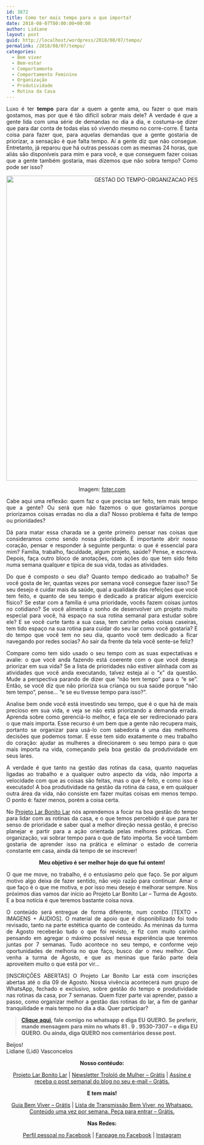 ```yaml
---
id: 3872
title: Como ter mais tempo para o que importa?
date: 2018-08-07T00:00:00+00:00
author: Lidiane
layout: post
guid: http://localhost/wordpress/2018/08/07/tempo/
permalink: /2018/08/07/tempo/
categories:
  - Bem viver
  - Bem-estar
  - Comportamento
  - Comportamento Feminino
  - Organização
  - Produtividade
  - Rotina da Casa
---
```

<p align="justify">
  Luxo é ter <strong>tempo</strong> para dar a quem a gente ama, ou fazer o que mais gostamos, mas por que é tão difícil sobrar mais dele? A verdade é que a gente lida com uma série de demandas no dia a dia, e costuma-se dizer que para dar conta de todas elas só vivendo mesmo no corre-corre. É tanta coisa para fazer que, para aquelas demandas que a gente gostaria de priorizar, a sensação é que falta tempo. Aí a gente diz que não consegue. Entretanto, já reparou que há outras pessoas com as mesmas 24 horas, que aliás são disponíveis para mim e para você, e que conseguem fazer coisas que a gente também gostaria, mas dizemos que não sobra tempo? Como pode ser isso?
</p>

<p align="center">
  <img class="alignnone size-full wp-image-14672" src="http://www.trololodemulher.com.br/blog/wp-content/uploads/2018/08/GESTAO-DO-TEMPO-ORGANIZACAO-PESSOAL-BLOG.jpg" alt="GESTAO DO TEMPO-ORGANIZACAO PESSOAL-BLOG" width="800" height="800" />
</p>

<p align="center">
  Imagem: <a href="https://foter.com/" target="_blank">foter.com</a>
</p>

<p align="justify">
  Cabe aqui uma reflexão: quem faz o que precisa ser feito, tem mais tempo que a gente? Ou será que não fazemos o que gostaríamos porque priorizamos coisas erradas no dia a dia? Nosso problema é falta de tempo ou prioridades?
</p>

<p align="justify">
  Dá para matar essa charada se a gente primeiro pensar nas coisas que consideramos como sendo nossa prioridade. É importante abrir nosso coração, pensar e responder à seguinte pergunta: o que é essencial para mim? Família, trabalho, faculdade, algum projeto, saúde? Pense, e escreva. Depois, faça outro bloco de anotações, com ações do que tem sido feito numa semana qualquer e típica de sua vida, todas as atividades.
</p>

<p align="justify">
  Do que é composto o seu dia? Quanto tempo dedicado ao trabalho? Se você gosta de ler, quantas vezes por semana você consegue fazer isso? Se seu desejo é cuidar mais da saúde, qual a qualidade das refeições que você tem feito, e quanto de seu tempo é dedicado a praticar algum exercício físico? Se estar com a família é uma prioridade, vocês fazem coisas juntos no cotidiano? Se você alimenta o sonho de desenvolver um projeto muito especial para você, há espaço na sua rotina semanal para estudar sobre ele? E se você curte tanto a sua casa, tem carinho pelas coisas caseiras, tem tido espaço na sua rotina para cuidar do seu lar como você gostaria? E do tempo que você tem no seu dia, quanto você tem dedicado a ficar navegando por redes socias? Ao sair da frente da tela você sente-se feliz?
</p>

<p align="justify">
  Compare como tem sido usado o seu tempo com as suas expectativas e avalie: o que você anda fazendo está coerente com o que você deseja priorizar em sua vida? Se a lista de prioridades não estiver alinhada com as atividades que você anda executando, talvez esteja aí o “x” da questão. Mude a perspectiva parando de dizer que “não tem tempo” para o “e se”. Então, se você diz que não prioriza sua criança ou sua saúde porque “não tem tempo”, pense… “e se eu tivesse tempo para isso?”.
</p>

<p align="justify">
  Analise bem onde você está investindo seu tempo, que é o que há de mais precioso em sua vida, e veja se não está priorizando a demanda errada. Aprenda sobre como gerenciá-lo melhor, e faça ele ser redirecionado para o que mais importa. Esse recurso é um bem que a gente não recupera mais, portanto se organizar para usá-lo com sabedoria é uma das melhores decisões que podemos tomar. E esse tem sido exatamente o meu trabalho do coração: ajudar as mulheres a direcionarem o seu tempo para o que mais importa na vida, começando pela boa gestão da produtividade em seus lares.
</p>

<p align="justify">
  A verdade é que tanto na gestão das rotinas da casa, quanto naquelas ligadas ao trabalho e a qualquer outro aspecto da vida, não importa a velocidade com que as coisas são feitas, mas o que é feito, e como isso é executado! A boa produtividade na gestão da rotina da casa, e em qualquer outra área da vida, não consiste em fazer muitas coisas em menos tempo. O ponto é: fazer menos, porém a coisa certa.
</p>

<p align="justify">
  No <a href="http://www.trololodemulher.com.br/projeto-lar-bonito-lar/" target="_blank">Projeto Lar Bonito Lar</a> nós aprendemos a focar na boa gestão do tempo para lidar com as rotinas da casa, e o que temos percebido é que para ter senso de prioridade e saber qual a melhor direção nessa gestão, é preciso planejar e partir para a ação orientada pelas melhores práticas. Com organização, vai sobrar tempo para o que de fato importa. Se você também gostaria de aprender isso na prática e eliminar o estado de correria constante em casa, ainda dá tempo de se inscrever!
</p>

<p align="center">
  <strong>Meu objetivo é ser melhor hoje do que fui ontem!</strong>
</p>

<p align="justify">
  O que me move, no trabalho, é o entusiasmo pelo que faço. Se por algum motivo algo deixa de fazer sentido, não vejo razão para continuar. Amar o que faço é o que me motiva, e por isso meu desejo é melhorar sempre. Nos próximos dias vamos dar início ao Projeto Lar Bonito Lar &#8211; Turma de Agosto. E a boa notícia é que teremos bastante coisa nova.
</p>

<p align="justify">
  O conteúdo será entregue de forma diferente, num combo [TEXTO + IMAGENS + ÁUDIOS]. O material de apoio que é disponibilizado foi todo revisado, tanto na parte estética quanto de conteúdo. As meninas da turma de Agosto receberão tudo o que foi revisto, e fiz com muito carinho pensando em agregar o máximo possível nessa experiência que teremos juntas por 7 semanas. Tudo acontece no seu tempo, e conforme vejo oportunidades de melhoria no que faço, busco dar o meu melhor. Que venha a turma de Agosto, e que as meninas que farão parte dela aproveitem muito o que está por vir&#8230;
</p>

<p align="justify">
  [INSCRIÇÕES ABERTAS] O Projeto Lar Bonito Lar está com inscrições abertas até o dia 09 de Agosto. Nossa vivência acontecerá num grupo de WhatsApp, fechado e exclusivo, sobre gestão do tempo e produtividade nas rotinas da casa, por 7 semanas. Quem fizer parte vai aprender, passo a passo, como organizar melhor a gestão das rotinas do lar, a fim de ganhar tranquilidade e mais tempo no dia a dia. Quer participar?
</p>

> <p align="justify">
>   <strong><a href="https://bit.ly/2Ldn0bt" target="_blank">Clique aqui</a>, fale comigo no whatsapp e diga EU QUERO. Se preferir, mande mensagem para mim no whats 81 . 9 . 9530-7307 – e diga EU QUERO. Ou ainda, diga QUERO nos comentários desse post.</strong>
> </p>

<p align="justify">
  Beijos!<br /> Lidiane {Lidi} Vasconcelos
</p>

<p align="center">
  <strong>Nosso contéudo:</strong>
</p>

<p align="center">
  <a href="http://www.trololodemulher.com.br/projeto-lar-bonito-lar/" target="_blank">Projeto Lar Bonito Lar</a> | <a href="http://www.trololodemulher.com.br/2018/02/28/newsletter/" target="_blank">Newsletter Trololó de Mulher – Grátis</a> | <a href="https://feedburner.google.com/fb/a/mailverify?uri=blogBichaFemea&loc=en_US" target="_blank">Assine e receba o post semanal do blog no seu e-mail – Grátis.</a>
</p>

<p align="center">
  <strong>E tem mais!</strong>
</p>

<p align="center">
  <a href="http://www.trololodemulher.com.br/2018/03/09/bem-viver/" target="_blank">Guia Bem Viver – Grátis</a> | <a href="https://api.whatsapp.com/send?1=pt_BR&phone=5581995307307" target="_blank">Lista de Transmissão Bem Viver, no Whatsapp. Conteúdo uma vez por semana. Peça para entrar – Grátis.</a>
</p>

<p align="center">
  <strong>Nas Redes:</strong>
</p>

<p align="center">
  <a href="https://www.facebook.com/lidiane.vasconcelos.94" target="_blank">Perfil pessoal no Facebook</a> | <a href="https://www.facebook.com/TrololoMulher/" target="_blank">Fanpage no Facebook</a> | <a href="https://www.instagram.com/trololodemulher/" target="_blank">Instagram</a>
</p>

<p align="justify">